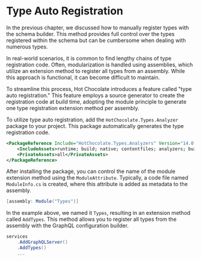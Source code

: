 # Type Auto Registration

In the previous chapter, we discussed how to manually register types with the schema builder. This method provides full control over the types registered within the schema but can be cumbersome when dealing with numerous types.

In real-world scenarios, it is common to find lengthy chains of type registration code. Often, modularization is handled using assemblies, which utilize an extension method to register all types from an assembly. While this approach is functional, it can become difficult to maintain.

To streamline this process, Hot Chocolate introduces a feature called "type auto registration." This feature employs a source generator to create the registration code at build time, adopting the module principle to generate one type registration extension method per assembly.

To utilize type auto registration, add the `HotChocolate.Types.Analyzer` package to your project. This package automatically generates the type registration code.

```xml
<PackageReference Include="HotChocolate.Types.Analyzers" Version="14.0.0-p.107">
    <IncludeAssets>runtime; build; native; contentfiles; analyzers; buildtransitive</IncludeAssets>
    <PrivateAssets>all</PrivateAssets>
</PackageReference>
```

After installing the package, you can control the name of the module extension method using the `ModuleAttribute`. Typically, a code file named `ModuleInfo.cs` is created, where this attribute is added as metadata to the assembly.

```csharp
[assembly: Module("Types")]
```

In the example above, we named it `Types`, resulting in an extension method called `AddTypes`. This method allows you to register all types from the assembly with the GraphQL configuration builder.

```csharp
services
    .AddGraphQLServer()
    .AddTypes()
    ...
```
